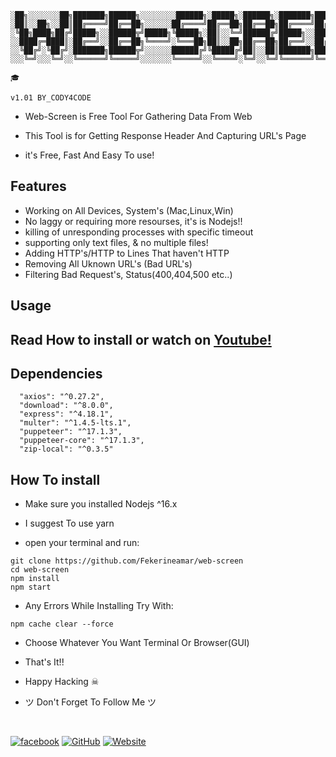 ```
░██╗░░░░░░░██╗███████╗██████╗░░░░░░░░██████╗░█████╗░██████╗░███████╗███████╗███╗░░██╗
░██║░░██╗░░██║██╔════╝██╔══██╗░░░░░░██╔════╝██╔══██╗██╔══██╗██╔════╝██╔════╝████╗░██║
░╚██╗████╗██╔╝█████╗░░██████╦╝█████╗╚█████╗░██║░░╚═╝██████╔╝█████╗░░█████╗░░██╔██╗██║
░░████╔═████║░██╔══╝░░██╔══██╗╚════╝░╚═══██╗██║░░██╗██╔══██╗██╔══╝░░██╔══╝░░██║╚████║
░░╚██╔╝░╚██╔╝░███████╗██████╦╝░░░░░░██████╔╝╚█████╔╝██║░░██║███████╗███████╗██║░╚███║
░░░╚═╝░░░╚═╝░░╚══════╝╚═════╝░░░░░░░╚═════╝░░╚════╝░╚═╝░░╚═╝╚══════╝╚══════╝╚═╝░░╚══╝	
                                                                               🎓
                                                                   v1.01 BY_CODY4CODE
```

- Web-Screen is Free Tool For Gathering Data From Web

- This Tool is for Getting Response Header And Capturing URL's Page 

- it's Free, Fast And Easy To use!

## Features

  - Working on All Devices, System's (Mac,Linux,Win)
  - No laggy or requiring more resourses, it's is Nodejs!!
  - killing of unresponding processes with specific timeout
  - supporting only text files, & no multiple files!
  - Adding HTTP's/HTTP to Lines That haven't HTTP
  - Removing All Uknown URL's (Bad URL's)
  - Filtering Bad Request's, Status(400,404,500 etc..)

## Usage

## Read How to install or watch on [Youtube!](https://www.youtube.com/channel/UC1_LGJISYiWv3SDbhRF6QsQ/videos)

## Dependencies

```
  "axios": "^0.27.2",
  "download": "^8.0.0",
  "express": "^4.18.1",
  "multer": "^1.4.5-lts.1",
  "puppeteer": "^17.1.3",
  "puppeteer-core": "^17.1.3",
  "zip-local": "^0.3.5"
```

## How To install

- Make sure you installed Nodejs ^16.x 

- I suggest To use yarn 

- open your terminal and run:

```
git clone https://github.com/Fekerineamar/web-screen
cd web-screen
npm install
npm start
```

- Any Errors While Installing Try With:

```
npm cache clear --force
``` 

- Choose Whatever You Want Terminal Or Browser(GUI)

- That's It!!

- Happy Hacking ☠

- ツ Don't Forget To Follow Me ツ
<br>

[![facebook](https://img.shields.io/badge/-Facebook-1877F2?style=for-the-badge&logo=Figma&logoColor=eeffff)](https://www.facebook.com/cody4code)
[![GitHub](https://img.shields.io/badge/-GitHub-181717?style=for-the-badge&logo=GitHub&logoColor=eeffff)](https://github.com/FekerineAmar/)
[![Website](https://img.shields.io/badge/-Website-181717?style=for-the-badge&logo=Internet-Archive&logoColor=eeffff)](https://cody4code.ga/)

